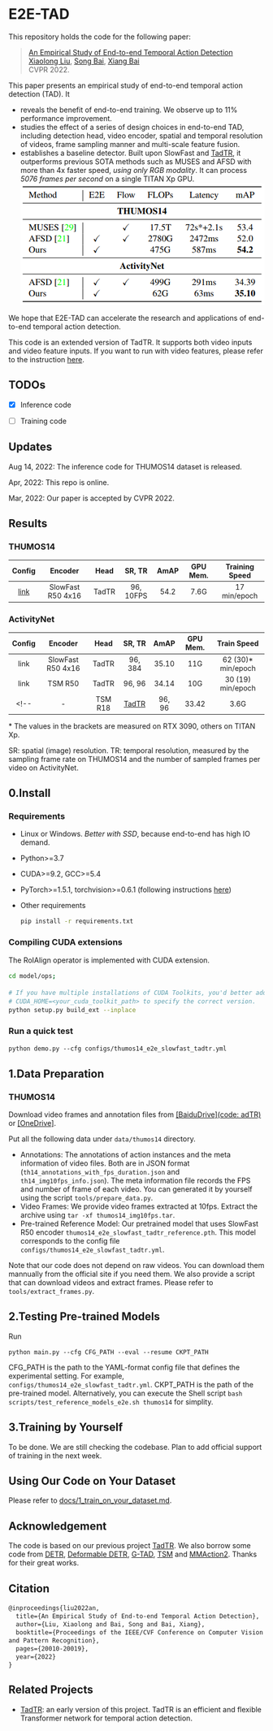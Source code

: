 # E2E-TAD
This repository holds the code for the following paper:
> [An Empirical Study of End-to-end Temporal Action Detection](https://arxiv.org/abs/2204.02932) <br/>
> [Xiaolong Liu](https://github.com/xlliu7), [Song Bai](https://songbai.site), [Xiang Bai](https://scholar.google.com/citations?user=UeltiQ4AAAAJ&hl=zh-CN) <br/>
> CVPR 2022.

This paper presents an empirical study of end-to-end temporal action detection (TAD). It 
- reveals the benefit of end-to-end training. We observe up to 11% performance improvement.
- studies the effect of a series of design choices in end-to-end TAD, including detection head, video encoder, spatial and temporal resolution of videos, frame sampling manner and multi-scale feature fusion.
- establishes a baseline detector. Built upon SlowFast and [TadTR][tadtr], it outperforms previous SOTA methods such as MUSES and AFSD with more than 4x faster speed, *using only RGB modality*. It can process *5076 frames per second* on a single TITAN Xp GPU. <br/>
![the baseline detector](figs/speed-accuracy.png)

<!-- We're currently refactoring the codebase to make it a generic framework for end-to-end temporal action detection. We hope to release the  -->
We hope that E2E-TAD can accelerate the research and applications of end-to-end temporal action detection. 

This code is an extended version of TadTR. It supports both video inputs and video feature inputs. If you want to run with video features, please refer to the instruction [here](https://github.com/xlliu7/TadTR/blob/master/README.md).

## TODOs
- [x] Inference code

- [ ] Training code

## Updates
Aug 14, 2022: The inference code for THUMOS14 dataset is released.

Apr, 2022: This repo is online.

Mar, 2022: Our paper is accepted by CVPR 2022.

## Results
### THUMOS14
|Config|Encoder|Head   |SR, TR |  AmAP |GPU Mem.|Training Speed|
|:-:|:-:|:-:|:-:|:-:|:-:|:-:|
|[link](configs/thumos14_e2e_slowfast_tadtr.yml)|SlowFast R50 4x16| TadTR|96, 10FPS| 54.2|7.6G|17 min/epoch|


### ActivityNet
|Config|Encoder| Head   |SR, TR|  AmAP |GPU Mem.|Train Speed|
|:-:|:-:|:-:|:-:|:-:|:-:|:-:|
|link|SlowFast R50 4x16| TadTR|96, 384|35.10|11G|62 (30)\* min/epoch|
|link|TSM R50|TadTR|96, 96|34.14|10G|30 (19) min/epoch|
<!-- |-|TSM R18|[TadTR][tadtr]|96, 96|33.42|3.6G|12 (8) min/epoch|[OneDrive]| -->

\* The values in the brackets are measured on RTX 3090, others on TITAN Xp.

SR: spatial (image) resolution. TR: temporal resolution, measured by the sampling frame rate on THUMOS14 and the number of sampled frames per video on ActivityNet.

## 0.Install 
### Requirements

* Linux or Windows. *Better with SSD*, because end-to-end has high IO demand.
  
* Python>=3.7

* CUDA>=9.2, GCC>=5.4
  
* PyTorch>=1.5.1, torchvision>=0.6.1 (following instructions [here](https://pytorch.org/))
  
* Other requirements
    ```bash
    pip install -r requirements.txt
    ```
### Compiling CUDA extensions
The RoIAlign operator is implemented with CUDA extension.
<!-- If your machine does have a NVIDIA GPU with CUDA support, you can run this step. Otherwise, please set `disable_cuda=True` in `opts.py`. -->
```bash
cd model/ops;

# If you have multiple installations of CUDA Toolkits, you'd better add a prefix
# CUDA_HOME=<your_cuda_toolkit_path> to specify the correct version. 
python setup.py build_ext --inplace
```

### Run a quick test
```
python demo.py --cfg configs/thumos14_e2e_slowfast_tadtr.yml
```

## 1.Data Preparation
### THUMOS14
Download video frames and annotation files from [[BaiduDrive](code: adTR)](https://pan.baidu.com/s/1MZtPjUSO_AlEqJmmhCFc3Q?pwd=adTR) or [[OneDrive]](https://husteducn-my.sharepoint.com/:f:/g/personal/liuxl_hust_edu_cn/Eglcf3femvhEpNl-5mmhDs4B0RiXiSX6UVOiOdUtG-VSTQ?e=XQm3jc).

Put all the following data under `data/thumos14` directory.

- Annotations: The annotations of action instances and the meta information of video files. Both are in JSON format (`th14_annotations_with_fps_duration.json` and `th14_img10fps_info.json`). The meta information file records the FPS and number of frame of each video. You can generated it by yourself using the script `tools/prepare_data.py`.
- Video Frames: We provide video frames extracted at 10fps. Extract the archive using `tar -xf thumos14_img10fps.tar`.
- Pre-trained Reference Model: Our pretrained model that uses SlowFast R50 encoder `thumos14_e2e_slowfast_tadtr_reference.pth`. This model corresponds to the config file `configs/thumos14_e2e_slowfast_tadtr.yml`. 

Note that our code does not depend on raw videos. You can download them mannually from the official site if you need them. We also provide a script that can download videos and extract frames. Please refer to `tools/extract_frames.py`.

## 2.Testing Pre-trained Models
Run
```
python main.py --cfg CFG_PATH --eval --resume CKPT_PATH
```
CFG_PATH is the path to the YAML-format config file that defines the experimental setting. For example, `configs/thumos14_e2e_slowfast_tadtr.yml`. CKPT_PATH is the path of the pre-trained model. Alternatively, you can execute the Shell script `bash scripts/test_reference_models_e2e.sh thumos14` for simplity.


## 3.Training by Yourself 
To be done. We are still checking the codebase. Plan to add official support of training in the next week.
<!-- (Preview version) -->

<!-- We include the training code. But it is still being tested. You can try it and report problems to me. -->

<!-- Run the following command
```
python main.py --cfg CFG_PATH
```

This codebase supports running on both single GPU or multiple GPUs. 
You may specify the GPU device ID (e.g., 0) to use by the adding the prefix `CUDA_VISIBLE_DEVICES=ID ` before the above command. To run on multiple GPUs, please refer to `scripts/run_parallel.sh`.

During training, our code will automatically perform testing every N epochs (N is the `test_interval` in opts.py). You can also monitor the training process with Tensorboard (need to set `cfg.tensorboard=True` in `opts.py`). The tensorboard record and the checkpoint will be saved at `output_dir` (can be modified in config file).

After training is done, you can also test your trained model by running
```
python main.py --cfg CFG_PATH --eval
```
It will automatically use the best model checkpoint. If you want to manually specify the model checkpoint, run
```
python main.py --cfg CFG_PATH --eval --resume CKPT_PATH
```

Note that the performance of the model trained by your own may be different from the reference model. The reason is that the gradient computation of the RoIAlign and Deformable Attention operators is not deterministic. Please refer to [this page](https://pytorch.org/docs/stable/notes/randomness.html) for details. -->

## Using Our Code on Your Dataset
Please refer to [docs/1_train_on_your_dataset.md](docs/1_train_on_your_dataset.md).

## Acknowledgement
The code is based on our previous project [TadTR][tadtr]. We also borrow some code from [DETR](https://github.com/facebookresearch/detr), [Deformable DETR](https://github.com/fundamentalvision/Deformable-DETR), [G-TAD](https://github.com/Frostinassiky/gtad), [TSM](https://github.com/mit-han-lab/temporal-shift-module) and [MMAction2](https://github.com/open-mmlab/mmaction2). Thanks for their great works.



## Citation
```
@inproceedings{liu2022an,
  title={An Empirical Study of End-to-end Temporal Action Detection},
  author={Liu, Xiaolong and Bai, Song and Bai, Xiang},
  booktitle={Proceedings of the IEEE/CVF Conference on Computer Vision and Pattern Recognition},
  pages={20010-20019},
  year={2022}
}
```

## Related Projects
- [TadTR][tadtr]: an early version of this project. TadTR is an efficient and flexible Transformer network for temporal action detection.


[tadtr]: https://github.com/xlliu7/TadTR
